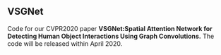 ## VSGNet
Code for our CVPR2020 paper **VSGNet:Spatial Attention Network for Detecting Human Object Interactions Using Graph Convolutions.**
The code will be released within April 2020. 
